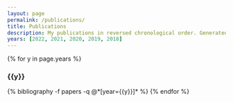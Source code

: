 ```yaml
---
layout: page
permalink: /publications/
title: Publications
description: My publications in reversed chronological order. Generated by jekyll-scholar.
years: [2022, 2021, 2020, 2019, 2018]
---
```


{% for y in page.years %}
  <h3 class="year">{{y}}</h3>
  {% bibliography -f papers -q @*[year={{y}}]* %}
{% endfor %}
